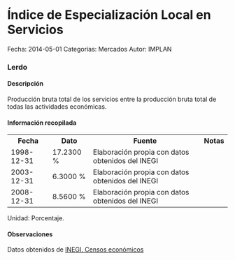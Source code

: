 Índice de Especialización Local en Servicios
=====

Fecha: 2014-05-01
Categorías: Mercados
Autor: IMPLAN

### Lerdo

#### Descripción

Producción bruta total de los servicios entre la producción bruta total de todas las actividades económicas.

#### Información recopilada

<table class="table table-hover table-bordered">
  <tr><th>Fecha</th><th>Dato</th><th>Fuente</th><th>Notas</th></tr>
  <tr><td>1998-12-31</td><td>17.2300 %</td><td>Elaboración propia con datos obtenidos del INEGI</td><td></td></tr>
  <tr><td>2003-12-31</td><td>6.3000 %</td><td>Elaboración propia con datos obtenidos del INEGI</td><td></td></tr>
  <tr><td>2008-12-31</td><td>8.5600 %</td><td>Elaboración propia con datos obtenidos del INEGI</td><td></td></tr>
</table>

Unidad: Porcentaje.

#### Observaciones

Datos obtenidos de [INEGI. Censos económicos](http://www3.inegi.org.mx/sistemas/saic/)

